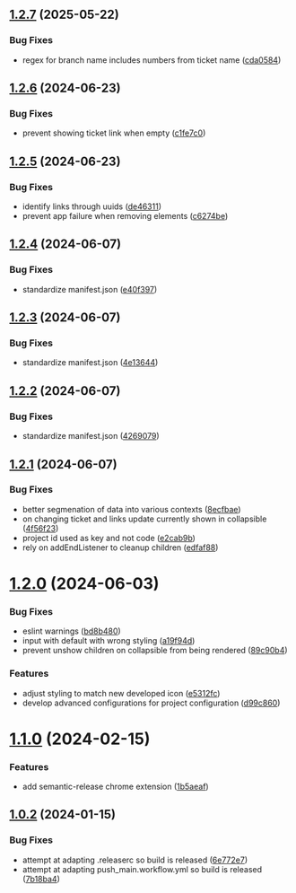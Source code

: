 ## [1.2.7](https://github.com/Sousa99/chromium-project-manager/compare/v1.2.6...v1.2.7) (2025-05-22)


### Bug Fixes

* regex for branch name includes numbers from ticket name ([cda0584](https://github.com/Sousa99/chromium-project-manager/commit/cda05844cd0325daf807669444625cb4174ca1d7))

## [1.2.6](https://github.com/Sousa99/chromium-project-manager/compare/v1.2.5...v1.2.6) (2024-06-23)

### Bug Fixes

- prevent showing ticket link when empty ([c1fe7c0](https://github.com/Sousa99/chromium-project-manager/commit/c1fe7c06122896419d4b2c97dc69ed805d99f3e6))

## [1.2.5](https://github.com/Sousa99/chromium-project-manager/compare/v1.2.4...v1.2.5) (2024-06-23)

### Bug Fixes

- identify links through uuids ([de46311](https://github.com/Sousa99/chromium-project-manager/commit/de463116b14926aa2aa34077be1012a3e37e1e1c))
- prevent app failure when removing elements ([c6274be](https://github.com/Sousa99/chromium-project-manager/commit/c6274be049214c012592632de37f0b278505494a))

## [1.2.4](https://github.com/Sousa99/chromium-project-manager/compare/v1.2.3...v1.2.4) (2024-06-07)

### Bug Fixes

- standardize manifest.json ([e40f397](https://github.com/Sousa99/chromium-project-manager/commit/e40f397058cf018fbcf17c7c738e60ce6aff9a09))

## [1.2.3](https://github.com/Sousa99/chromium-project-manager/compare/v1.2.2...v1.2.3) (2024-06-07)

### Bug Fixes

- standardize manifest.json ([4e13644](https://github.com/Sousa99/chromium-project-manager/commit/4e13644b2a3abd647c89645d27b21030e236c3c6))

## [1.2.2](https://github.com/Sousa99/chromium-project-manager/compare/v1.2.1...v1.2.2) (2024-06-07)

### Bug Fixes

- standardize manifest.json ([4269079](https://github.com/Sousa99/chromium-project-manager/commit/4269079171bc382ac45f16a52ba43f689a3cb9e6))

## [1.2.1](https://github.com/Sousa99/chromium-project-manager/compare/v1.2.0...v1.2.1) (2024-06-07)

### Bug Fixes

- better segmenation of data into various contexts ([8ecfbae](https://github.com/Sousa99/chromium-project-manager/commit/8ecfbaeea87d61c0ea8caa1dc55160cd5d8a1a65))
- on changing ticket and links update currently shown in collapsible ([4f56f23](https://github.com/Sousa99/chromium-project-manager/commit/4f56f2372039d3410a7713ecacd2e2de94f1a6bc))
- project id used as key and not code ([e2cab9b](https://github.com/Sousa99/chromium-project-manager/commit/e2cab9bc01f0c63429529be53d6f8482bf9ea04a))
- rely on addEndListener to cleanup children ([edfaf88](https://github.com/Sousa99/chromium-project-manager/commit/edfaf88ee642d59339aa541c6f98d0f829890671))

# [1.2.0](https://github.com/Sousa99/chromium-project-manager/compare/v1.1.0...v1.2.0) (2024-06-03)

### Bug Fixes

- eslint warnings ([bd8b480](https://github.com/Sousa99/chromium-project-manager/commit/bd8b480b0cab5f894b3591d0f8ec79ae0f7d7c10))
- input with default with wrong styling ([a19f94d](https://github.com/Sousa99/chromium-project-manager/commit/a19f94d43b1ec93fe58649fc6e4db11d26efc720))
- prevent unshow children on collapsible from being rendered ([89c90b4](https://github.com/Sousa99/chromium-project-manager/commit/89c90b44374366427045688e61da6e5203c3ad15))

### Features

- adjust styling to match new developed icon ([e5312fc](https://github.com/Sousa99/chromium-project-manager/commit/e5312fcf4ec5758e3d06f19529b4d441e72afc46))
- develop advanced configurations for project configuration ([d99c860](https://github.com/Sousa99/chromium-project-manager/commit/d99c860443a2f1976430279daffb3e94e1577bbc))

# [1.1.0](https://github.com/Sousa99/chromium-project-manager/compare/v1.0.4...v1.1.0) (2024-02-15)

### Features

- add semantic-release chrome extension ([1b5aeaf](https://github.com/Sousa99/chromium-project-manager/commit/1b5aeaf6714ab523bf046e434d938ccbd128e5e6))

## [1.0.2](https://github.com/Sousa99/chromium-project-manager/compare/v1.0.1...v1.0.2) (2024-01-15)

### Bug Fixes

- attempt at adapting .releaserc so build is released ([6e772e7](https://github.com/Sousa99/chromium-project-manager/commit/6e772e7be999c4cf130939bcf613cf4c56821928))
- attempt at adapting push_main.workflow.yml so build is released ([7b18ba4](https://github.com/Sousa99/chromium-project-manager/commit/7b18ba403d81406e06d1b4b2c5c6c261855fd914))
